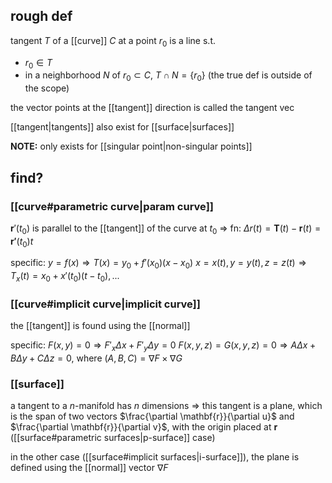 ## rough def
tangent $T$ of a [[curve]] $C$ at a point $r_0$ is a line s.t.
- $r_0 \in T$
- in a neighborhood $N$ of $r_0 \subset C$, $T \cap N = \{r_0\}$
(the true def is outside of the scope)

the vector points at the [[tangent]] direction is called the tangent vec

[[tangent|tangents]] also exist for [[surface|surfaces]]

**NOTE:** only exists for [[singular point|non-singular points]]

## find?
### [[curve#parametric curve|param curve]]
$\mathbf{r}'(t_0)$ is parallel to the [[tangent]] of the curve at $t_0$
=> fn: $\Delta r(t) = \mathbf{T}(t) - \mathbf{r}(t) = \mathbf{r'}(t_0)t$

specific:
$y=f(x) \Rightarrow T(x) = y_0 + f'(x_0)(x - x_0)$ 
$x=x(t), y=y(t), z=z(t) \Rightarrow T_x(t) = x_0 + x'(t_0)(t - t_0), ...$

### [[curve#implicit curve|implicit curve]]
the [[tangent]] is found using the [[normal]]

specific:
$F(x,y)=0 \Rightarrow F'_x\Delta x + F'_y\Delta y = 0$
$F(x,y,z)=G(x,y,z)=0 \Rightarrow A\Delta x + B\Delta y + C\Delta z = 0$, where $(A, B, C) = \nabla{F} \times \nabla{G}$

### [[surface]]
a tangent to a $n$-manifold has $n$ dimensions => this tangent is a plane, which is the span of two vectors $\frac{\partial \mathbf{r}}{\partial u}$ and $\frac{\partial \mathbf{r}}{\partial v}$, with the origin placed at $\mathbf{r}$ ([[surface#parametric surfaces|p-surface]] case)

in the other case ([[surface#implicit surfaces|i-surface]]), the plane is defined using the [[normal]] vector $\nabla F$
